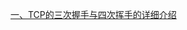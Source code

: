 [一、TCP的三次握手与四次挥手的详细介绍](https://github.com/ZBang/offer/blob/master/%E7%9F%A5%E8%AF%86%E7%82%B9%E6%80%BB%E7%BB%93/%E8%AE%A1%E7%AE%97%E6%9C%BA%E7%BD%91%E7%BB%9C/TCP%E7%9A%84%E4%B8%89%E6%AC%A1%E6%8F%A1%E6%89%8B%E4%B8%8E%E5%9B%9B%E6%AC%A1%E6%8C%A5%E6%89%8B%E7%9A%84%E8%AF%A6%E7%BB%86%E4%BB%8B%E7%BB%8D.md)
